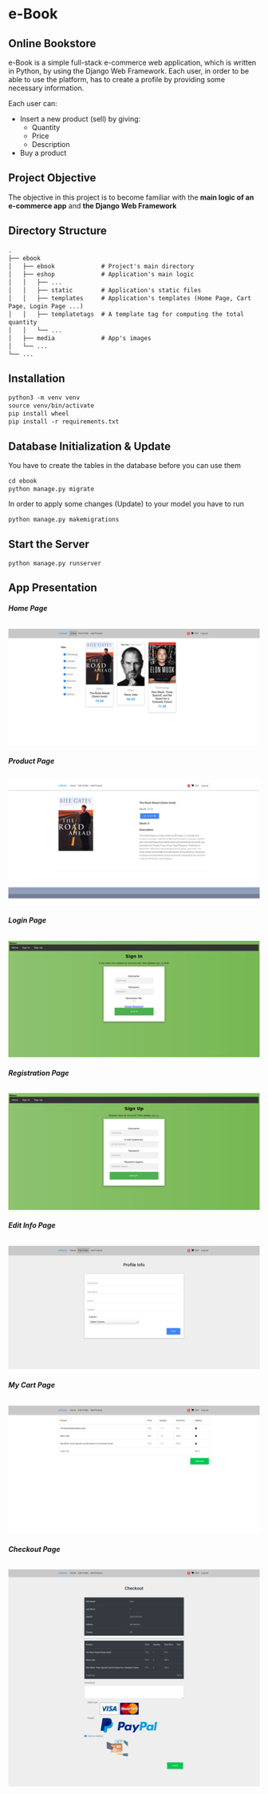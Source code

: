 # e-Book
## Online Bookstore


e-Book is a simple full-stack e-commerce web application, which is written in Python, by using the Django Web Framework. Each user, in order to be able to use the platform, has to create a profile by providing some necessary information.

Each user can:

* Insert a new product (sell) by giving:
    * Quantity
    * Price
    * Description  
* Buy a product

## Project Objective
The objective in this project is to become familiar with the **main logic of an e-commerce app** and **the Django Web Framework**

## Directory Structure

    .
    ├── ebook
    │   ├── ebook             # Project's main directory
    │   ├── eshop             # Application's main logic
    │   │   ├── ...
    │   │   ├── static        # Application's static files
    │   │   ├── templates     # Application's templates (Home Page, Cart Page, Login Page ...)
    │   │   ├── templatetags  # A template tag for computing the total quantity
    │   │   └── ...
    │   ├── media             # App's images
    │   └── ...
    └── ...


## Installation

```
python3 -m venv venv
source venv/bin/activate
pip install wheel
pip install -r requirements.txt
```

## Database Initialization & Update

You have to create the tables in the database before you can use them
```
cd ebook
python manage.py migrate
```
In order to apply some changes (Update) to your model you have to run
```
python manage.py makemigrations
```
## Start the Server

```
python manage.py runserver
```
## App Presentation

###### **Home Page**
![alt text](https://github.com/ceffrosynis/eshop/blob/main/pics/Home%20Page.png)

###### **Product Page**
![alt text](https://github.com/ceffrosynis/eshop/blob/main/pics/Product%20Page.png)

###### **Login Page**
![alt text](https://github.com/ceffrosynis/eshop/blob/main/pics/Log%20In%20Page.png)

###### **Registration Page**
![alt text](https://github.com/ceffrosynis/eshop/blob/main/pics/Register%20Page.png)

###### **Edit Info Page**
![alt text](https://github.com/ceffrosynis/eshop/blob/main/pics/Edit%20Info%20Page.png)

###### **My Cart Page**
![alt text](https://github.com/ceffrosynis/eshop/blob/main/pics/Cart%20Page.png)

###### **Checkout Page**
![alt text](https://github.com/ceffrosynis/eshop/blob/main/pics/Checkout%20Page.png)
